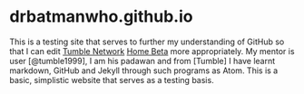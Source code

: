 ﻿# drbatmanwho.github.io

This is a testing site that serves to further my understanding of GitHub so that I can edit [Tumble Network](@tumblenet) [Home Beta](http://github.com/tumblenet/beta.tumblenet.tk) more appropriately. My mentor is user [@tumble1999], I am his padawan and from [Tumble] I have learnt markdown, GitHub and Jekyll through such programs as Atom. 
This is a basic, simplistic website that serves as a testing basis.

[1]:@tumble1999
